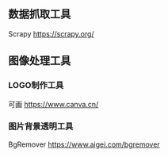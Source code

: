 ## 数据抓取工具

Scrapy https://scrapy.org/


## 图像处理工具

### LOGO制作工具
可画 https://www.canva.cn/
### 图片背景透明工具
BgRemover https://www.aigei.com/bgremover
